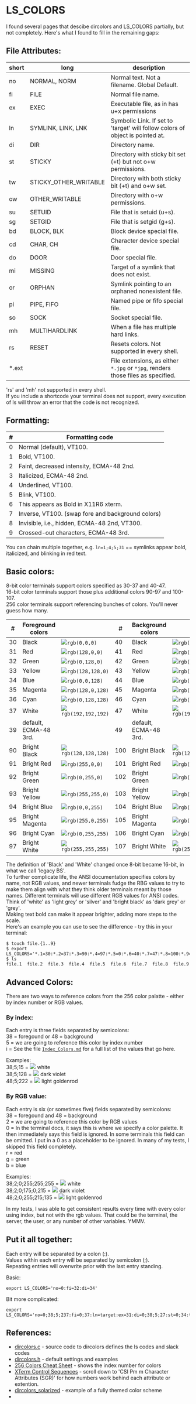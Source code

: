 # LS_COLORS
I found several pages that descibe dircolors and LS_COLORS partially, but not completely. Here's what I found to fill in the remaining gaps:

## File Attributes:
| short | long  | description                     |
|-------|-------|---------------------------------|
| no | NORMAL, NORM | Normal text. Not a filename. Global Default. |
| fi | FILE | Normal file name. |
| ex | EXEC | Executable file, as in has u+x permissions |
| ln | SYMLINK, LINK, LNK | Symbolic Link. If set to 'target' will follow colors of object is pointed at. |
| di | DIR | Directory name. |
| st | STICKY | Directory with sticky bit set (+t) but not o+w permissions. |
| tw | STICKY_OTHER_WRITABLE | Directory with both sticky bit (+t) and o+w set. |
| ow | OTHER_WRITABLE | Directory with o+w permissions. |
| su | SETUID | File that is setuid (u+s). |
| sg | SETGID | File that is setgid (g+s). |
| bd | BLOCK, BLK | Block device special file. |
| cd | CHAR, CH | Character device special file. |
| do | DOOR | Door special file. |
| mi | MISSING | Target of a symlink that does not exist. | 
| or | ORPHAN | Symlink pointing to an orphaned nonexistent file. |
| pi | PIPE, FIFO | Named pipe or fifo special file. |
| so | SOCK | Socket special file. |
| mh | MULTIHARDLINK | When a file has multiple hard links. |
| rs | RESET | Resets colors. Not supported in every shell. | 
| *.ext |  | File extensions, as either `*.jpg` or `*jpg`, renders those files as specified. |

'rs' and 'mh' not supported in every shell.    
If you include a shortcode your terminal does not support, every execution of ls will throw an error that the code is not recognized.    
  
  
  
## Formatting:
| # | Formatting code |
|---|-----------------|
| 0 | Normal (default), VT100. | 
| 1 | Bold, VT100. | 
| 2 | Faint, decreased intensity, ECMA-48 2nd. | 
| 3 | Italicized, ECMA-48 2nd. | 
| 4 | Underlined, VT100. | 
| 5 | Blink, VT100. | 
| 6 | This appears as Bold in X11R6 xterm. |  
| 7 | Inverse, VT100. (swap fore and background colors) | 
| 8 | Invisible, i.e., hidden, ECMA-48 2nd, VT300. | 
| 9 | Crossed-out characters, ECMA-48 3rd. | 

You can chain multiple together, e.g. `ln=1;4;5;31` == symlinks appear bold, italicized, and blinking in red text.   
  
  
## Basic colors:
8-bit color terminals support colors specified as 30-37 and 40-47.    
16-bit color terminals support those plus additional colors 90-97 and 100-107.     
256 color terminals support referencing bunches of colors. You'll never guess how many.     

| #  | Foreground colors  |       | #  | Background colors |      |
|----|--------------------|-------|----|-------------------|------|
| 30 | Black | ![](https://placehold.co/15x15/000000/000000.png)`rgb(0,0,0)` | 40 | Black | ![](https://placehold.co/15x15/000000/000000.png)`rgb(0,0,0)` | 
| 31 | Red | ![](https://placehold.co/15x15/800000/800000.png)`rgb(128,0,0)` | 41 | Red | ![](https://placehold.co/15x15/800000/800000.png)`rgb(128,0,0)` | 
| 32 | Green | ![](https://placehold.co/15x15/008000/008000.png)`rgb(0,128,0)` | 42 | Green | ![](https://placehold.co/15x15/008000/008000.png)`rgb(0,128,0)` | 
| 33 | Yellow | ![](https://placehold.co/15x15/808000/808000.png)`rgb(128,128,0)`  | 43 | Yellow | ![](https://placehold.co/15x15/808000/808000.png)`rgb(128,128,0)` | 
| 34 | Blue | ![](https://placehold.co/15x15/000080/000080.png)`rgb(0,0,128)` | 44 | Blue | ![](https://placehold.co/15x15/000080/000080.png)`rgb(0,0,128)` | 
| 35 | Magenta | ![](https://placehold.co/15x15/800080/800008.png)`rgb(128,0,128)` | 45 | Magenta | ![](https://placehold.co/15x15/800080/800008.png)`rgb(128,0,128)` | 
| 36 | Cyan | ![](https://placehold.co/15x15/008080/008080.png)`rgb(0,128,128)` | 46 | Cyan | ![](https://placehold.co/15x15/008080/008080.png)`rgb(0,128,128)` | 
| 37 | White | ![](https://placehold.co/15x15/C0C0C0/C0C0C0.png)`rgb(192,192,192)` | 47 | White | ![](https://placehold.co/15x15/C0C0C0/C0C0C0.png)`rgb(192,192,192)` | 
| 39 | default, ECMA-48 3rd. | | 49 | default, ECMA-48 3rd. | |
| 90 | Bright Black | ![](https://placehold.co/15x15/808080/808080.png)`rgb(128,128,128)` | 100 | Bright Black | ![](https://placehold.co/15x15/808080/808080.png)`rgb(128,128,128)` | 
| 91 | Bright Red | ![](https://placehold.co/15x15/FF0000/FF0000.png)`rgb(255,0,0)`  | 101 | Bright Red | ![](https://placehold.co/15x15/FF0000/FF0000.png)`rgb(255,0,0)` | 
| 92 | Bright Green | ![](https://placehold.co/15x15/00FF00/00FF00.png)`rgb(0,255,0)` | 102 | Bright Green | ![](https://placehold.co/15x15/00FF00/00FF00.png)`rgb(0,255,0)` | 
| 93 | Bright Yellow | ![](https://placehold.co/15x15/FF0000/FF0000.png)`rgb(255,255,0)` | 103 | Bright Yellow | ![](https://placehold.co/15x15/FF0000/FF0000.png)`rgb(255,255,0)` | 
| 94 | Bright Blue | ![](https://placehold.co/15x15/0000FF/0000FF.png)`rgb(0,0,255)` | 104 | Bright Blue | ![](https://placehold.co/15x15/0000FF/0000FF.png)`rgb(0,0,255)` | 
| 95 | Bright Magenta | ![](https://placehold.co/15x15/FF00FF/FF00FF.png)`rgb(255,0,255)` | 105 | Bright Magenta | ![](https://placehold.co/15x15/FF00FF/FF00FF.png)`rgb(255,0,255)` | 
| 96 | Bright Cyan | ![](https://placehold.co/15x15/00FFFF/00FFFF.png)`rgb(0,255,255)` | 106 | Bright Cyan | ![](https://placehold.co/15x15/00FFFF/00FFFF.png)`rgb(0,255,255)` | 
| 97 | Bright White | ![](https://placehold.co/15x15/FFFFFF/FFFFFF.png)`rgb(255,255,255)` | 107 | Bright White | ![](https://placehold.co/15x15/FFFFFF/FFFFFF.png)`rgb(255,255,255)` | 

The definition of 'Black' and 'White' changed once 8-bit became 16-bit, in what we call 'legacy BS'.    
To further complicate life, the ANSI documentation specifies colors by name, not RGB values, and newer terminals fudge the RBG values to try to make them align with what they think older terminals meant by those names. Different terminals will use different RGB values for ANSI codes.       
Think of 'white' as 'light grey' or 'silver' and 'bright black' as 'dark grey' or 'grey'.   
Making text bold can make it appear brighter, adding more steps to the scale.    
Here's an example you can use to see the difference - try this in your terminal:   
```
$ touch file.{1..9}
$ export LS_COLORS='*.1=30:*.2=37:*.3=90:*.4=97:*.5=0:*.6=40:*.7=47:*.8=100:*.9=107'
$ ls
file.1  file.2  file.3  file.4  file.5  file.6  file.7  file.8  file.9
```
  

## Advanced Colors:   
There are two ways to reference colors from the 256 color palatte - either by index number or RGB values.   

### By index:
Each entry is three fields separated by semicolons:   
38 = foregound or 48 = background   
5 = we are going to reference this color by index number   
i = See the file [`Index_Colors.md`](./Index_Colors.md) for a full list of the values that go here.    

Examples:   
38;5;15 = ![](https://placehold.co/15x15/ffffff/ffffff.png) white   
38;5;128 = ![](https://placehold.co/15x15/af00d7/af00d7.png) dark violet   
48;5;222 = ![](https://placehold.co/15x15/ffd787/ffd787.png) light goldenrod   
  
### By RGB value:   
Each entry is six (or sometimes five) fields separated by semicolons:     
38 = foregound and 48 = background    
2 = we are going to reference this color by RGB values     
0 = In the terminal docs, it says this is where we specify a color palette. It then immediately says this field is ignored. In some terminals this field can be omitted. I put in a 0 as a placeholder to be ignored. In many of my tests, I skipped this field completely.     
r = red    
g = green     
b = blue      
  
Examples:     
38;2;0;255;255;255 = ![](https://placehold.co/15x15/ffffff/ffffff.png) white   
38;2;0;175;0;215 = ![](https://placehold.co/15x15/af00d7/af00d7.png) dark violet   
48;2;0;255;215;135 = ![](https://placehold.co/15x15/ffd787/ffd787.png) light goldenrod   

In my tests, I was able to get consistent results every time with every color using index, but not with the rgb values. That could be the terminal, the server, the user, or any number of other variables. YMMV.    


  
## Put it all together:
Each entry will be separated by a colon (:).    
Values within each entry will be separated by semicolon (;).    
Repeating entries will overwrite prior with the last entry standing. 

Basic:    
```
export LS_COLORS='no=0:fi=32:di=34'
```

Bit more complicated:    
```
export LS_COLORS='no=0;38;5;237:fi=0;37:ln=target:ex=31:di=0;38;5;27:st=0;34:tw=0;34:ow=0;34:su=0;4:sg=0;4' 
```





## References:
- [dircolors.c](https://github.com/coreutils/coreutils/blob/master/src/dircolors.c) - source code to dircolors defines the ls codes and slack codes 
- [dircolors.h](https://github.com/coreutils/coreutils/blob/master/src/dircolors.hin) - default settings and examples
- [256 Colors Cheat Sheet](https://www.ditig.com/256-colors-cheat-sheet) - shows the index number for colors
- [XTerm Control Sequences](https://invisible-island.net/xterm/ctlseqs/ctlseqs.html#h3-Functions-using-CSI-_-ordered-by-the-final-character_s_) - scroll down to 'CSI Pm m  Character Attributes (SGR)' for how numbers work behind each attribute or extention.
- [dircolors_solarized](https://github.com/seebi/dircolors-solarized) - example of a fully themed color scheme
- 

